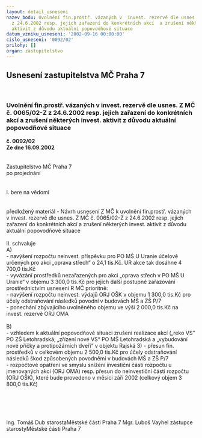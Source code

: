 ```yaml
---
layout: detail_usneseni
nazev_bodu: Uvolnění fin.prostř. vázaných v  invest. rezervě dle usnes. Z MČ č. 0065/02-Z
  z 24.6.2002 resp. jejich zařazení do konkrétních akcí  a zrušení některých invest.
  aktivit z důvodu aktuální popovodňové situace
datum_vzniku_usneseni: '2002-09-16 00:00:00'
cislo_usneseni: '0092/02'
prilohy: []
organ: zastupitelstvo
---
```

<div id="ucUsn_pList" class="usn">
	<span><h2>Usnesení zastupitelstva MČ Praha 7 </h2>
<br></span><div class="standBody">
<span><h3>Uvolnění fin.prostř. vázaných v  invest. rezervě dle usnes. Z MČ č. 0065/02-Z z 24.6.2002 resp. jejich zařazení do konkrétních akcí  a zrušení některých invest. aktivit z důvodu aktuální popovodňové situace</h3></span><div class="center">
		<strong>č. 0092/02</strong><br>
	</div>
<div class="center">
		<strong>Ze dne 16.09.2002</strong><br><br>
	</div>
<br>Zastupitelstvo MČ Praha 7<br>po projednání<br><br><br>I.	bere na vědomí<br><br> <br>předložený materiál - Návrh  usnesení Z MČ k uvolnění fin.prostř. vázaných v  invest. rezervě dle usnes. Z MČ č. 0065/02-Z z 24.6.2002 resp. jejich zařazení do konkrétních akcí a zrušení některých invest. aktivit z důvodu aktuální popovodňové situace<br><br>II.	schvaluje <br>A)<br>-  navýšení rozpočtu neinvest. příspěvku pro PO MŠ U Uranie účelově určených pro akci „oprava střech“ o 24,1 tis.Kč. UR akce tak dosáhne 4 700,0 tis.Kč<br>-  vyvázání  prostředků nezařazených pro akci „oprava střech v PO MŠ U Uranie“ v objemu 3 300,0 tis.Kč pro jejich další postupné zařazování prostřednictvím usnesení R MČ prioritně:<br>-  navýšení rozpočtu neinvest. výdajů ORJ OŠK v objemu 1 300,0 tis.Kč pro účely odstraňování následků povodní v budovách MŠ a ZŠ P/7<br>-  ponechání zbývajícího uvolněného objemu ve výši 2 000,0 tis.Kč na invest. rezervě ORJ OMA  <br><br>B)<br>- vzhledem k aktuální popovodňové situaci  zrušení realizace  akcí („reko VS“ PO ZŠ Letohradská, „zřízení nové VS“ PO MŠ Letohradská a „vybudování nové příčky a protipožárních dveří“ v objektu Rajská 3) -  přesun fin. prostředků  v celkovém objemu 2 500,0 tis.Kč  pro  účely odstraňování následků škod způsobených povodněmi v budovách MŠ a ZŠ P/7<br> - rozpočtové opatření ve smyslu snížení investiční  části rozpočtu u jmenovaných akcí  (ORJ OMA) resp. přesun do neinvestiční části rozpočtu (ORJ OŠK), které bude provedeno v měsíci září 2002 (celkový objem 3 800,0 tis.Kč)<br><br><br><br> <br>	<br>Ing. Tomáš Dub starostaMěstské části Praha 7	Mgr. Luboš Vayhel zástupce starostyMěstské části Praha 7<br>	<br><br>
</div>
</div>